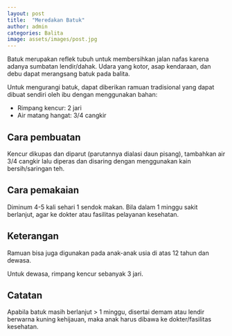 ```yaml
---
layout: post
title:  "Meredakan Batuk"
author: admin
categories: Balita
image: assets/images/post.jpg
---
```


Batuk merupakan reflek tubuh untuk membersihkan jalan nafas karena adanya sumbatan lendir/dahak. Udara yang kotor, asap kendaraan, dan debu dapat merangsang batuk pada balita.

Untuk mengurangi batuk, dapat diberikan ramuan tradisional yang dapat dibuat sendiri oleh ibu dengan menggunakan bahan:
- Rimpang kencur: 2 jari
- Air matang hangat: 3/4 cangkir

## Cara pembuatan

Kencur dikupas dan diparut (parutannya dialasi daun pisang), tambahkan air 3/4 cangkir lalu diperas dan disaring dengan menggunakan kain bersih/saringan teh.

## Cara pemakaian

Diminum 4-5 kali sehari 1 sendok makan.
Bila dalam 1 minggu sakit berlanjut, agar ke dokter atau fasilitas pelayanan kesehatan.

## Keterangan 

Ramuan bisa juga digunakan pada anak-anak usia di atas 12 tahun dan dewasa. 

Untuk dewasa, rimpang kencur sebanyak 3 jari.

## Catatan

Apabila batuk masih berlanjut > 1 minggu, disertai demam atau lendir berwarna kuning kehijauan, maka anak harus dibawa ke dokter/fasilitas kesehatan.
